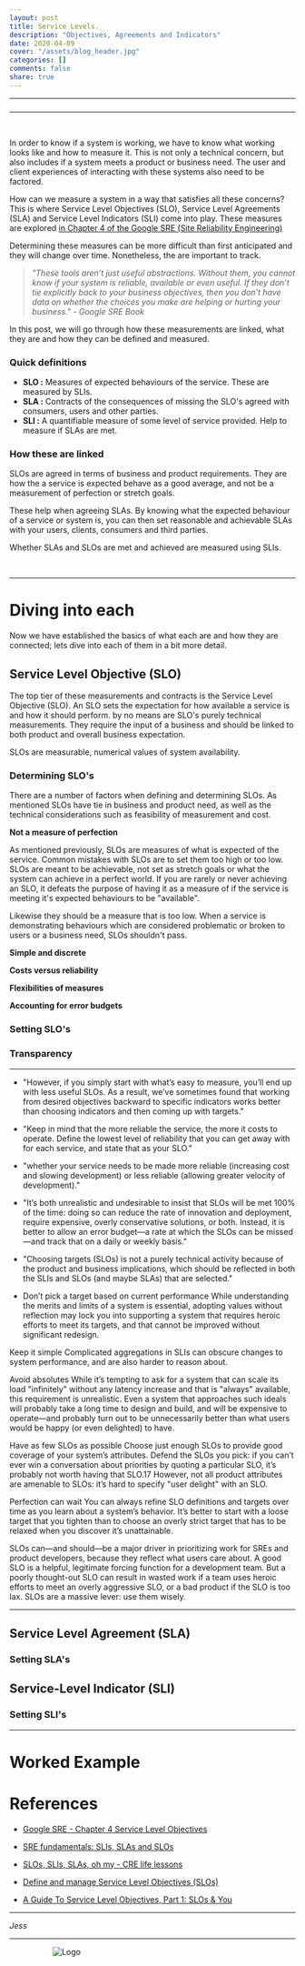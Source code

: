 ```yaml
---
layout: post
title: Service Levels.
description: "Objectives, Agreements and Indicators"
date: 2020-04-09
cover: "/assets/blog_header.jpg"
categories: []
comments: false
share: true
---
```


----
<center>
<h3>  </h3>
</center>

---
<br/>

In order to know if a system is working, we have to know what working looks like and how to measure it. This is not only a technical concern, but also includes if a system meets a product or business need. The user and client experiences of interacting with these systems also need to be factored. 

How can we measure a system in a way that satisfies all these concerns? This is where Service Level Objectives (SLO), Service Level Agreements (SLA) and Service Level Indicators (SLI) come into play. These measures are explored <a href="https://landing.google.com/sre/sre-book/chapters/service-level-objectives/" target="_blank">in Chapter 4 of the Google SRE (Site Reliability Engineering)</a>

Determining these measures can be more difficult than first anticipated and they will change over time. Nonetheless, the are important to track.

> _"These tools aren’t just useful abstractions. Without them, you cannot know if your system is reliable, available or even useful. If they don’t tie explicitly back to your business objectives, then you don’t have data on whether the choices you make are helping or hurting your business." - Google SRE Book_

In this post, we will go through how these measurements are linked, what they are and how they can be defined and measured. 

### Quick definitions

- **SLO :** Measures of expected behaviours of the service. These are measured by SLIs.
- **SLA :** Contracts of the consequences of missing the SLO's agreed with consumers, users and other parties.
- **SLI :** A quantifiable measure of some level of service provided. Help to measure if SLAs are met.

### How these are linked

SLOs are agreed in terms of business and product requirements. They are how the a service is expected behave as a good average, and not be a measurement of perfection or stretch goals. 

These help when agreeing SLAs. By knowing what the expected behaviour of a service or system is, you can then set reasonable and achievable SLAs with your users, clients, consumers and third parties.

Whether SLAs and SLOs are met and achieved are measured using SLIs.

<br/>

---


# Diving into each 

Now we have established the basics of what each are and how they are connected; lets dive into each of them in a bit more detail. 

## Service Level Objective (SLO)

The top tier of these measurements and contracts is the Service Level Objective (SLO). An SLO sets the expectation for how available a service is and how it should perform. by no means are SLO's purely technical measurements. They require the input of a business and should be linked to both product and overall business expectation.

SLOs are measurable, numerical values of system availability.

### Determining SLO's

There are a number of factors when defining and determining SLOs. As mentioned SLOs have tie in business and product need, as well as the technical considerations such as feasibility of measurement and cost. 

<strong>Not a measure of perfection</strong>

As mentioned previously, SLOs are measures of what is expected of the service. Common mistakes with SLOs are to set them too high or too low. SLOs are meant to be achievable, not set as stretch goals or what the system can achieve in a perfect world. If you are rarely or never achieving an SLO, it defeats the purpose of having it as a measure of if the service is meeting it's expected behaviours to be "available".

Likewise they should be a measure that is too low. When a service is demonstrating behaviours which are considered problematic or broken to users or a business need, SLOs shouldn't pass.

<strong>Simple and discrete</strong>



<strong>Costs versus reliability</strong>

<strong>Flexibilities of measures</strong>

<strong>Accounting for error budgets</strong>


### Setting SLO's


### Transparency


----------


- "However, if you simply start with what’s easy to measure, you’ll end up with less useful SLOs. As a result, we’ve sometimes found that working from desired objectives backward to specific indicators works better than choosing indicators and then coming up with targets."


- "Keep in mind that the more reliable the service, the more it costs to operate.  Define the lowest level of reliability that you can get away with for each service, and state that as your SLO."

- "whether your service needs to be made more reliable (increasing cost and slowing development) or less reliable (allowing greater velocity of development)."

- "It’s both unrealistic and undesirable to insist that SLOs will be met 100% of the time: doing so can reduce the rate of innovation and deployment, require expensive, overly conservative solutions, or both. Instead, it is better to allow an error budget—a rate at which the SLOs can be missed—and track that on a daily or weekly basis."

- "Choosing targets (SLOs) is not a purely technical activity because of the product and business implications, which should be reflected in both the SLIs and SLOs (and maybe SLAs) that are selected."

- Don’t pick a target based on current performance
While understanding the merits and limits of a system is essential, adopting values without reflection may lock you into supporting a system that requires heroic efforts to meet its targets, and that cannot be improved without significant redesign.

Keep it simple
Complicated aggregations in SLIs can obscure changes to system performance, and are also harder to reason about.

Avoid absolutes
While it’s tempting to ask for a system that can scale its load "infinitely" without any latency increase and that is "always" available, this requirement is unrealistic. Even a system that approaches such ideals will probably take a long time to design and build, and will be expensive to operate—and probably turn out to be unnecessarily better than what users would be happy (or even delighted) to have.

Have as few SLOs as possible
Choose just enough SLOs to provide good coverage of your system’s attributes. Defend the SLOs you pick: if you can’t ever win a conversation about priorities by quoting a particular SLO, it’s probably not worth having that SLO.17 However, not all product attributes are amenable to SLOs: it’s hard to specify "user delight" with an SLO.

Perfection can wait
You can always refine SLO definitions and targets over time as you learn about a system’s behavior. It’s better to start with a loose target that you tighten than to choose an overly strict target that has to be relaxed when you discover it’s unattainable.

SLOs can—and should—be a major driver in prioritizing work for SREs and product developers, because they reflect what users care about. A good SLO is a helpful, legitimate forcing function for a development team. But a poorly thought-out SLO can result in wasted work if a team uses heroic efforts to meet an overly aggressive SLO, or a bad product if the SLO is too lax. SLOs are a massive lever: use them wisely.

----------------

## Service Level Agreement (SLA)

### Setting SLA's

## Service-Level Indicator (SLI)

### Setting SLI's

---

# Worked Example



# References

- <a href="https://landing.google.com/sre/sre-book/chapters/service-level-objectives/" target="_blank">Google SRE - Chapter 4 Service Level Objectives</a>

- <a href="https://cloud.google.com/blog/products/gcp/sre-fundamentals-slis-slas-and-slos" target="_blank">SRE fundamentals: SLIs, SLAs and SLOs</a>

- <a href="https://cloud.google.com/blog/products/gcp/availability-part-deux-CRE-life-lessons" target="_blank">SLOs, SLIs, SLAs, oh my - CRE life lessons</a>

- <a href="https://docs.honeycomb.io/working-with-your-data/slos/" target="_blank">Define and manage Service Level Objectives (SLOs)</a>

- <a href="https://www.circonus.com/2018/07/a-guide-to-service-level-objectives/" target="_blank">A Guide To Service Level Objectives, Part 1: SLOs & You</a>

---

_Jess_

---


<div style="text-align:center; width:20%; margin-left: 10%;" markdown="1">
<img src="{{site.baseurl}}/assets/img/logo.png" alt="Logo">
</div>
